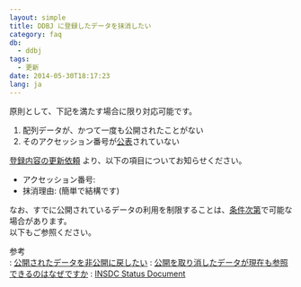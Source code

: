 ```yaml
---
layout: simple
title: DDBJ に登録したデータを抹消したい
category: faq
db:
  - ddbj
tags: 
  - 更新
date: 2014-05-30T18:17:23
lang: ja
---
```


原則として、下記を満たす場合に限り対応可能です。  
1. 配列データが、かつて一度も公開されたことがない  
1. そのアクセッション番号が[公表](/insdc/data-release-policy.html)されていない  
  
[登録内容の更新依頼](/contact-ddbj.html#update) より、以下の項目についてお知らせください。

- アクセッション番号:
- 抹消理由: (簡単で結構です)

なお、すでに公開されているデータの利用を制限することは、[条件次第](/faq/ja/restore-released-data-private.html)で可能な場合があります。  
以下もご参照ください。

参考  
: [公開されたデータを非公開に戻したい](/faq/ja/restore-released-data-private.html)
: [公開を取り消したデータが現在も参照できるのはなぜですか](/faq/ja/why-retracted-data-available.html)
: [INSDC Status Document](https://www.insdc.org/submitting-standards/insdc-status-document/)

